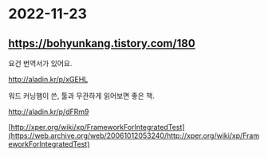 # 2022-11-23

## <https://bohyunkang.tistory.com/180>

요건 번역서가 있어요.

<http://aladin.kr/p/xGEHL>

워드 커닝햄이 쓴, 툴과 무관하게 읽어보면 좋은 책.

<http://aladin.kr/p/dFRm9>

[http://xper.org/wiki/xp/FrameworkForIntegratedTest](https://web.archive.org/web/20061012053240/http://xper.org/wiki/xp/FrameworkForIntegratedTest)

